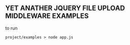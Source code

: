 ## YET ANATHER JQUERY FILE UPLOAD MIDDLEWARE EXAMPLES

to run

```
project/examples > node app.js
```
